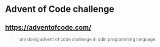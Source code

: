 # Advent of Code challenge
## https://adventofcode.com/
> I am doing advent of code challenge in odin programming language
